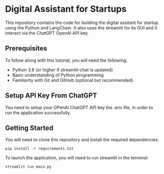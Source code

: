 # Digital Assistant for Startups 

This repository contains the code for building the digital assitant for startup using the Python and LangChain. It also uses the streamlit for its GUI and it interact via the ChatGPT OpenAI API key.

## Prerequisites

To follow along with this tutorial, you will need the following:

- Python 3.8 (or higher if streamlit-chat is updated)
- Basic understanding of Python programming
- Familiarity with Git and GitHub (optional but recommended)


## Setup API Key From ChatGPT
You need to setup your OPenAI ChatGPT API key the .env file, in order to run the application successfully.


## Getting Started

You will need to clone this repository and install the required dependencies.

  ```
  pip install -r requirements.txt
  ```

To launch the application, you will need to run streamlit in the terminal:
  ```
  streamlit run main.py
  ```
